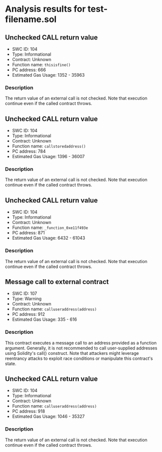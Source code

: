 # Analysis results for test-filename.sol

## Unchecked CALL return value
- SWC ID: 104
- Type: Informational
- Contract: Unknown
- Function name: `thisisfine()`
- PC address: 666
- Estimated Gas Usage: 1352 - 35963

### Description

The return value of an external call is not checked. Note that execution continue even if the called contract throws.

## Unchecked CALL return value
- SWC ID: 104
- Type: Informational
- Contract: Unknown
- Function name: `callstoredaddress()`
- PC address: 784
- Estimated Gas Usage: 1396 - 36007

### Description

The return value of an external call is not checked. Note that execution continue even if the called contract throws.

## Unchecked CALL return value
- SWC ID: 104
- Type: Informational
- Contract: Unknown
- Function name: `_function_0xe11f493e`
- PC address: 871
- Estimated Gas Usage: 6432 - 61043

### Description

The return value of an external call is not checked. Note that execution continue even if the called contract throws.

## Message call to external contract
- SWC ID: 107
- Type: Warning
- Contract: Unknown
- Function name: `calluseraddress(address)`
- PC address: 912
- Estimated Gas Usage: 335 - 616

### Description

This contract executes a message call to an address provided as a function argument. Generally, it is not recommended to call user-supplied addresses using Solidity's call() construct. Note that attackers might leverage reentrancy attacks to exploit race conditions or manipulate this contract's state.

## Unchecked CALL return value
- SWC ID: 104
- Type: Informational
- Contract: Unknown
- Function name: `calluseraddress(address)`
- PC address: 918
- Estimated Gas Usage: 1046 - 35327

### Description

The return value of an external call is not checked. Note that execution continue even if the called contract throws.
